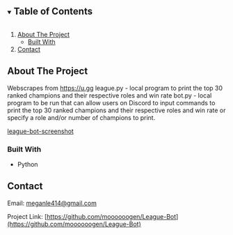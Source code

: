 <!-- TABLE OF CONTENTS -->
<details open="open">
  <summary><h2 style="display: inline-block">Table of Contents</h2></summary>
  <ol>
    <li>
      <a href="#about-the-project">About The Project</a>
      <ul>
        <li><a href="#built-with">Built With</a></li>
      </ul>
    </li>
    <li><a href="#contact">Contact</a></li>
  </ol>
</details>

<!-- ABOUT THE PROJECT -->
## About The Project

Webscrapes from https://u.gg
league.py - local program to print the top 30 ranked champions and their respective roles and win rate
bot.py - local program to be run that can allow users on Discord to input commands to print the top 30 ranked champions and their respective roles and win rate or specify a role and/or number of champions to print.

[league-bot-screenshot](https://imgur.com/a/b2vv2kT)

### Built With

* Python

<!-- CONTACT -->
## Contact

Email: meganle414@gmail.com

Project Link: [https://github.com/moooooogen/League-Bot](https://github.com/moooooogen/League-Bot)

[u-gg]: https://u.gg
[linkedin-url]: https://linkedin.com/in/meganle414/
